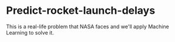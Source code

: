 # Predict-rocket-launch-delays
This is a real-life problem that NASA faces and we'll apply Machine Learning to solve it.
